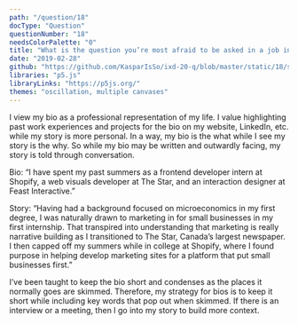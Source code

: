 ```yaml
---
path: "/question/18"
docType: "Question"
questionNumber: "18"
needsColorPalette: "0"
title: "What is the question you’re most afraid to be asked in a job interview? How could you answer that question in a way that is authentic?"
date: "2019-02-28"
github: "https://github.com/KasparIsSo/ixd-20-q/blob/master/static/18/sketch.js"
libraries: "p5.js"
libraryLinks: "https://p5js.org/"
themes: "oscillation, multiple canvases"
---
```


I view my bio as a professional representation of my life. I value highlighting past work experiences and projects for the bio on my website, LinkedIn, etc. while my story is more personal. In a way, my bio is the what while I see my story is the why. So while my bio may be written and outwardly facing, my story is told through conversation.

Bio:
“I have spent my past summers as a frontend developer intern at Shopify, a web visuals developer at The Star, and an interaction designer at Feast Interactive.”

Story:
“Having had a background focused on microeconomics in my first degree, I was naturally drawn to marketing in for small businesses in my first internship. That transpired into understanding that marketing is really narrative building as I transitioned to The Star, Canada’s largest newspaper. I then capped off my summers while in college at Shopify, where I found purpose in helping develop marketing sites for a platform that put small businesses first.”

I’ve been taught to keep the bio short and condenses as the places it normally goes are skimmed. Therefore, my strategy for bios is to keep it short while including key words that pop out when skimmed. If there is an interview or a meeting, then I go into my story to build more context.
